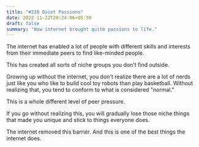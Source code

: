 ```yaml
---
title: "#228 Quiet Passions"
date: 2022-11-22T20:24:06+05:30
draft: false
summary: "How internet brought quite passions to life."
---
```


The internet has enabled a lot of people with different skills and interests from their immediate peers to find like-minded people.

This has created all sorts of niche groups you don't find outside.

Growing up without the internet, you don't realize there are a lot of nerds just like you who like to build cool toy robots than play basketball. Without realizing that, you tend to conform to what is considered "normal."

This is a whole different level of peer pressure.

If you go without realizing this, you will gradually lose those niche things that made you unique and stick to things everyone does.

The internet removed this barrier. And this is one of the best things the internet does.
